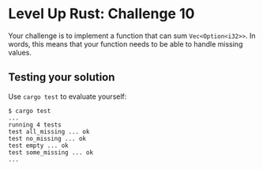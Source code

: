 # Level Up Rust: Challenge 10

Your challenge is to implement a function that
can sum `Vec<Option<i32>>`. In words, this means
that your function needs to be able to handle
missing values.

## Testing your solution

Use `cargo test` to evaluate yourself:

```console
$ cargo test
...
running 4 tests
test all_missing ... ok
test no_missing ... ok
test empty ... ok
test some_missing ... ok
...
```
